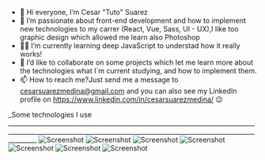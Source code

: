 - 👋 Hi everyone, I’m Cesar "Tuto" Suarez
- 💚 I’m passionate about front-end development and how to implement new technologies to my carrer (React, Vue, Sass, UI - UX),I like too graphic design which allowed me learn also Photoshop 
- 👨‍💻 I’m currently learning deep JavaScript to understad how it really works!
- 🤝 I’d like to collaborate on some projects which let me learn more about the technologies what I´m current studying, and how to implement them.
- 📫 How to reach me?Just send me a message to cesarsuarezmedina@gmail.com and you can also see my LinkedIn profile on https://www.linkedin.com/in/cesarsuarezmedina/ 😉

_Some technologies I use _____________________________________________________________________________________________________________________________________________________________________
![Screenshot](https://img.shields.io/badge/HTML5-E34F26?style=for-the-badge&logo=html5&logoColor=white) ![Screenshot](https://img.shields.io/badge/CSS3-1572B6?style=for-the-badge&logo=css3&logoColor=white) ![Screenshot](https://img.shields.io/badge/JavaScript-323330?style=for-the-badge&logo=javascript&logoColor=F7DF1E) ![Screenshot](https://img.shields.io/badge/Git-F05032?style=for-the-badge&logo=git&logoColor=white) ![Screenshot](https://img.shields.io/badge/GitHub-100000?style=for-the-badge&logo=github&logoColor=white) ![Screenshot](https://img.shields.io/badge/Visual_Studio_Code-0078D4?style=for-the-badge&logo=visual%20studio%20code&logoColor=white) ![Screenshot](https://img.shields.io/badge/Adobe-Photoshop-31A8FF?style=for-the-badge&logo=Adobe-Photoshop&labelColor=0a446b&logoWidth=15)

<!---
CesarSuarezWD/CesarSuarezWD is a ✨ special ✨ repository because its `README.md` (this file) appears on your GitHub profile.
You can click the Preview link to take a look at your changes.
--->
